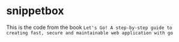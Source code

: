 # snippetbox

This is the code from the book `Let's Go! A step-by-step guide to creating fast, secure and maintainable web application with go`
